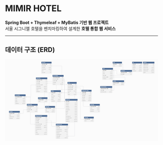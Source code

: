 # MIMIR HOTEL

**Spring Boot + Thymeleaf + MyBatis 기반 웹 프로젝트**  
서울 시그니엘 호텔을 벤치마킹하여 설계한 **호텔 통합 웹 서비스**

---

## 데이터 구조 (ERD)

<p align="center">
  <img src="images/mimir_erd.png" alt="MIMIR HOTEL ERD" width="600">
</p>
